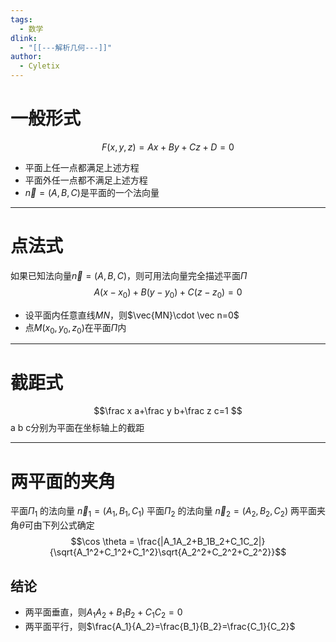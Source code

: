 ```yaml
---
tags:
  - 数学
dlink:
  - "[[---解析几何---]]"
author:
  - Cyletix
---
```

# 一般形式
$$F(x,y,z)=Ax+By+Cz+D=0$$
- 平面上任一点都满足上述方程
- 平面外任一点都不满足上述方程
- $\vec{n}=(A,B,C)$是平面的一个法向量 

---
# 点法式
如果已知法向量$\vec{n}=(A,B,C)$，则可用法向量完全描述平面$\Pi$
$$A(x-x_0)+B(y-y_0)+C(z-z_0)=0$$
- 设平面内任意直线$MN$，则$\vec{MN}\cdot \vec n=0$
- 点$M(x_0,y_0,z_0)$在平面$\Pi$内

---
# 截距式
$$\frac x a+\frac y b+\frac z c=1 $$
a b c分别为平面在坐标轴上的截距

---
# 两平面的夹角
平面$\Pi_1$ 的法向量 $\vec n_1 =(A_1,B_1,C_1)$
平面$\Pi_2$ 的法向量 $\vec n_2 =(A_2,B_2,C_2)$
两平面夹角$\theta$可由下列公式确定
$$\cos \theta = \frac{|A_1A_2+B_1B_2+C_1C_2|}{\sqrt{A_1^2+C_1^2+C_1^2}\sqrt{A_2^2+C_2^2+C_2^2}}$$
## 结论
- 两平面垂直，则$A_1A_2+B_1B_2+C_1C_2=0$ 
- 两平面平行，则$\frac{A_1}{A_2}=\frac{B_1}{B_2}=\frac{C_1}{C_2}$  